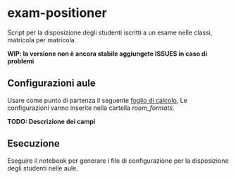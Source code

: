 # exam-positioner

Script per la disposizione degli studenti iscritti a un esame nelle classi, matricola per matricola.

**WIP: la versione non è ancora stabile aggiungete ISSUES in caso di problemi**

## Configurazioni aule

Usare come punto di partenza il seguente [foglio di calcolo](https://docs.google.com/spreadsheets/d/1yuDN40n8pcoP2FgjUwuR6oxKvNRSa2jbJTVhOrsB5_A/edit?usp=sharing),
Le configurazioni vanno inserite nella cartella _room_formats_.

**TODO: Descrizione dei campi**

## Esecuzione

Eseguire il notebook per generare i file di configurazione per la disposizione degli studenti nelle aule.
